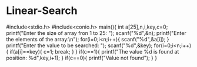 # Linear-Search
#include<stdio.h>
#include<conio.h>
main(){
	int a[25],n,i,key,c=0;
	printf("Enter the size of array fron 1 to 25: ");
	scanf("%d",&n);
	printf("Enter the elements of the array:\n");
	for(i=0;i<n;i++){
		scanf("%d",&a[i]);
	}
	printf("Enter the value to be searched: ");
	scanf("%d",&key);
	for(i=0;i<n;i++){
		if(a[i]==key){
			c=1;
			break;
		}
	}
	if(c==1){
		printf("The value %d is found at position: %d",key,i+1);
	}
	if(c==0){
		printf("Value not found");
	}
}
